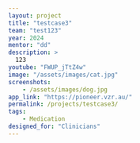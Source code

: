 ```yaml
---
layout: project
title: "testcase3"
team: "test123"
year: 2024
mentor: "dd"
description: >
  123
youtube: "FWUP_jTtZ4w"
image: "/assets/images/cat.jpg"
screenshots:
    - /assets/images/dog.jpg
app_link: "https://pioneer.vzr.au/"
permalink: /projects/testcase3/
tags:
    - Medication
designed_for: "Clinicians"
---
```

    
